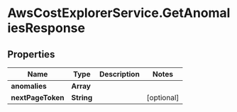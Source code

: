 # AwsCostExplorerService.GetAnomaliesResponse

## Properties

Name | Type | Description | Notes
------------ | ------------- | ------------- | -------------
**anomalies** | **Array** |  | 
**nextPageToken** | **String** |  | [optional] 


